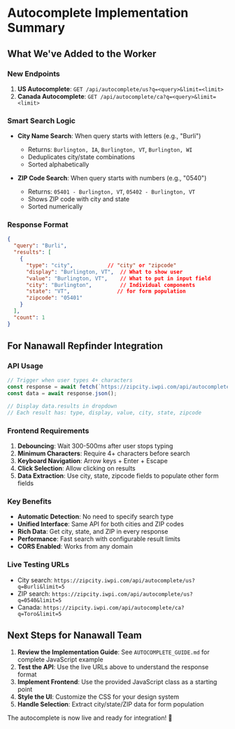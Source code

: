 # Autocomplete Implementation Summary

## What We've Added to the Worker

### New Endpoints
1. **US Autocomplete**: `GET /api/autocomplete/us?q=<query>&limit=<limit>`
2. **Canada Autocomplete**: `GET /api/autocomplete/ca?q=<query>&limit=<limit>`

### Smart Search Logic
- **City Name Search**: When query starts with letters (e.g., "Burli")
  - Returns: `Burlington, IA`, `Burlington, VT`, `Burlington, WI`
  - Deduplicates city/state combinations
  - Sorted alphabetically

- **ZIP Code Search**: When query starts with numbers (e.g., "0540")
  - Returns: `05401 - Burlington, VT`, `05402 - Burlington, VT`
  - Shows ZIP code with city and state
  - Sorted numerically

### Response Format
```json
{
  "query": "Burli",
  "results": [
    {
      "type": "city",           // "city" or "zipcode"
      "display": "Burlington, VT",  // What to show user
      "value": "Burlington, VT",    // What to put in input field
      "city": "Burlington",         // Individual components
      "state": "VT",               // for form population
      "zipcode": "05401"
    }
  ],
  "count": 1
}
```

## For Nanawall Repfinder Integration

### API Usage
```javascript
// Trigger when user types 4+ characters
const response = await fetch(`https://zipcity.iwpi.com/api/autocomplete/us?q=${query}&limit=10`);
const data = await response.json();

// Display data.results in dropdown
// Each result has: type, display, value, city, state, zipcode
```

### Frontend Requirements
1. **Debouncing**: Wait 300-500ms after user stops typing
2. **Minimum Characters**: Require 4+ characters before search
3. **Keyboard Navigation**: Arrow keys + Enter + Escape
4. **Click Selection**: Allow clicking on results
5. **Data Extraction**: Use city, state, zipcode fields to populate other form fields

### Key Benefits
- **Automatic Detection**: No need to specify search type
- **Unified Interface**: Same API for both cities and ZIP codes  
- **Rich Data**: Get city, state, and ZIP in every response
- **Performance**: Fast search with configurable result limits
- **CORS Enabled**: Works from any domain

### Live Testing URLs
- City search: `https://zipcity.iwpi.com/api/autocomplete/us?q=Burli&limit=5`
- ZIP search: `https://zipcity.iwpi.com/api/autocomplete/us?q=0540&limit=5`
- Canada: `https://zipcity.iwpi.com/api/autocomplete/ca?q=Toro&limit=5`

## Next Steps for Nanawall Team

1. **Review the Implementation Guide**: See `AUTOCOMPLETE_GUIDE.md` for complete JavaScript example
2. **Test the API**: Use the live URLs above to understand the response format
3. **Implement Frontend**: Use the provided JavaScript class as a starting point
4. **Style the UI**: Customize the CSS for your design system
5. **Handle Selection**: Extract city/state/ZIP data for form population

The autocomplete is now live and ready for integration! 🚀

